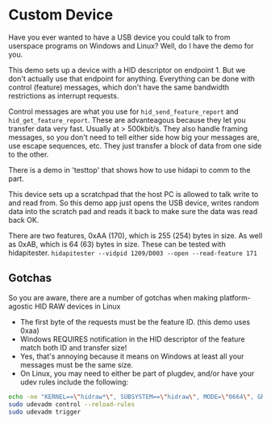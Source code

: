 # Custom Device

Have you ever wanted to have a USB device you could talk to from userspace programs on Windows and Linux?  Well, do I have the demo for you.

This demo sets up a device with a HID descriptor on endpoint 1.  But we don't actually use that endpoint for anything.  Everything can be done with control (feature) messages, which don't have the same bandwidth restrictions as interrupt requests.

Control messages are what you use for `hid_send_feature_report` and `hid_get_feature_report`.  These are advanteagous because they let you transfer data very fast.  Usually at > 500kbit/s.  They also handle framing messages, so you don't need to tell either side how big your messages are, use escape sequences, etc.  They just transfer a block of data from one side to the other.

There is a demo in 'testtop' that shows how to use hidapi to comm to the part.

This device sets up a scratchpad that the host PC is allowed to talk write to and read from.  So this demo app just opens the USB device, writes random data into the scratch pad and reads it back to make sure the data was read back OK.

There are two features, 0xAA (170), which is 255 (254) bytes in size.  As well as 0xAB, which is 64 (63) bytes in size.  These can be tested with hidapitester. `hidapitester --vidpid 1209/D003 --open --read-feature 171`

## Gotchas

So you are aware, there are a number of gotchas when making platform-agostic HID RAW devices in Linux
 * The first byte of the requests must be the feature ID. (this demo uses 0xaa)
 * Windows REQUIRES notification in the HID descriptor of the feature match both ID and transfer size!
 * Yes, that's annoying because it means on Windows at least all your messages must be the same size.
 * On Linux, you may need to either be part of plugdev, and/or have your udev rules include the following:
```sh
echo -ne "KERNEL==\"hidraw*\", SUBSYSTEM==\"hidraw\", MODE=\"0664\", GROUP=\"plugdev\"\n" | sudo tee /etc/udev/rules.d/20-hidraw.rules
sudo udevadm control --reload-rules
sudo udevadm trigger
```
